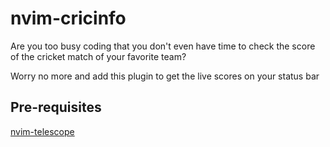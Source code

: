 # nvim-cricinfo

Are you too busy coding that you don't even have time to check the score of the cricket match of your favorite team? 

Worry no more and add this plugin to get the live scores on your status bar

## Pre-requisites

[nvim-telescope](https://github.com/nvim-telescope/telescope.nvim)
